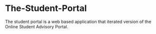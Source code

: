 The-Student-Portal
==================

The student portal is a web based application that iterated version of the Online Student Advisory Portal.